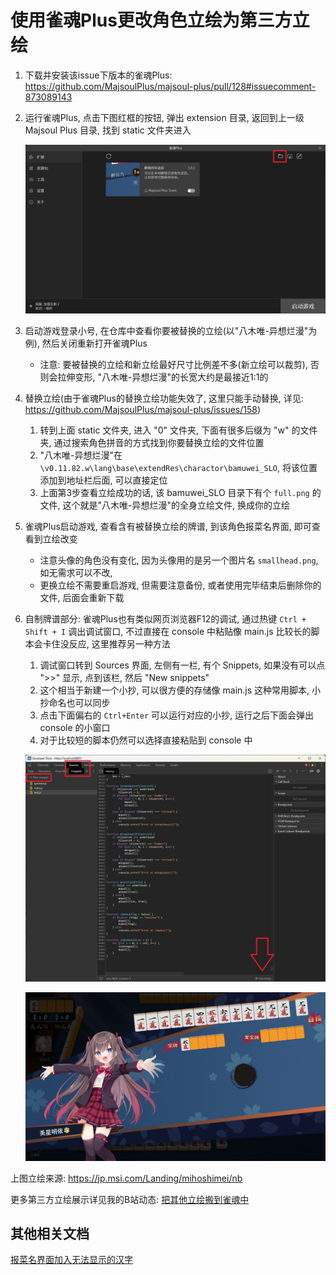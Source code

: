 # 使用雀魂Plus更改角色立绘为第三方立绘

1. 下载并安装该issue下版本的雀魂Plus: https://github.com/MajsoulPlus/majsoul-plus/pull/128#issuecomment-873089143

2. 运行雀魂Plus, 点击下图红框的按钮, 弹出 extension 目录, 返回到上一级 Majsoul Plus 目录, 找到 static 文件夹进入

   ![pic/img01.jpg](pic/img01.jpg)

3. 启动游戏登录小号, 在仓库中查看你要被替换的立绘(以"八木唯-异想烂漫"为例), 然后关闭重新打开雀魂Plus
    - 注意: 要被替换的立绘和新立绘最好尺寸比例差不多(新立绘可以裁剪), 否则会拉伸变形,
      "八木唯-异想烂漫"的长宽大约是最接近1:1的

4. 替换立绘(由于雀魂Plus的替换立绘功能失效了, 这里只能手动替换,
   详见: https://github.com/MajsoulPlus/majsoul-plus/issues/158)
    1) 转到上面 static 文件夹, 进入 "0" 文件夹, 下面有很多后缀为 "w" 的文件夹, 通过搜索角色拼音的方式找到你要替换立绘的文件位置
    2) "八木唯-异想烂漫"在 `\v0.11.82.w\lang\base\extendRes\charactor\bamuwei_SLO`, 将该位置添加到地址栏后面, 可以直接定位
    3) 上面第3步查看立绘成功的话, 该 bamuwei_SLO 目录下有个 `full.png` 的文件, 这个就是"八木唯-异想烂漫"的全身立绘文件,
       换成你的立绘

5. 雀魂Plus启动游戏, 查看含有被替换立绘的牌谱, 到该角色报菜名界面, 即可查看到立绘改变
    - 注意头像的角色没有变化, 因为头像用的是另一个图片名 `smallhead.png`, 如无需求可以不改,
    - 更换立绘不需要重启游戏, 但需要注意备份, 或者使用完毕结束后删除你的文件, 后面会重新下载

6. 自制牌谱部分: 雀魂Plus也有类似网页浏览器F12的调试, 通过热键 `Ctrl + Shift + I` 调出调试窗口,
   不过直接在 console 中粘贴像 main.js 比较长的脚本会卡住没反应, 这里推荐另一种方法
    1) 调试窗口转到 Sources 界面, 左侧有一栏, 有个 Snippets, 如果没有可以点 ">>" 显示, 点到该栏, 然后 "New snippets"
    2) 这个相当于新建一个小抄, 可以很方便的存储像 main.js 这种常用脚本, 小抄命名也可以同步
    3) 点击下面偏右的 `Ctrl+Enter` 可以运行对应的小抄, 运行之后下面会弹出 console 的小窗口
    4) 对于比较短的脚本仍然可以选择直接粘贴到 console 中

   ![pic/img02.jpg](pic/img02.jpg)

   ![pic/img03.jpg](pic/img03.jpg)

上图立绘来源: https://jp.msi.com/Landing/mihoshimei/nb

更多第三方立绘展示详见我的B站动态: [把其他立绘搬到雀魂中](https://www.bilibili.com/opus/1056869246845321238)

## 其他相关文档

[报菜名界面加入无法显示的汉字](报菜名界面加入无法显示的汉字.md)
